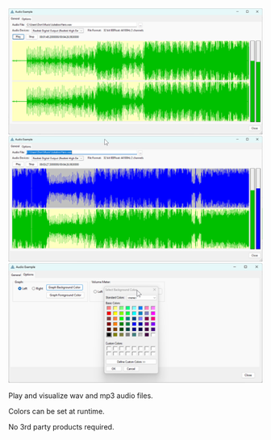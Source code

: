 <img src="https://github.com/donridley1972/NetAudioControl/blob/origin/Screenshots/AudioControl1.png" width=900/>

<img src="https://github.com/donridley1972/NetAudioControl/blob/origin/Screenshots/AudioControl2.png" width=900/>

<img src="https://github.com/donridley1972/NetAudioControl/blob/origin/Screenshots/AudioControl3.png" width=900/>

Play and visualize wav and mp3 audio files.

Colors can be set at runtime.

No 3rd party products required.
